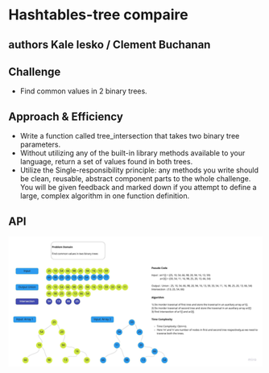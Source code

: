 # Hashtables-tree compaire

## authors Kale lesko / Clement Buchanan

## Challenge

- Find common values in 2 binary trees.

## Approach & Efficiency

- Write a function called tree_intersection that takes two binary tree parameters.
- Without utilizing any of the built-in library methods available to your language, return a set of values found in both trees.
- Utilize the Single-responsibility principle: any methods you write should be clean, reusable, abstract component parts to the whole challenge. You will be given feedback and marked down if you attempt to define a large, complex algorithm in one function definition.

## API

![whiteboard](../../../../assets/Tree-Intersection.jpg)
